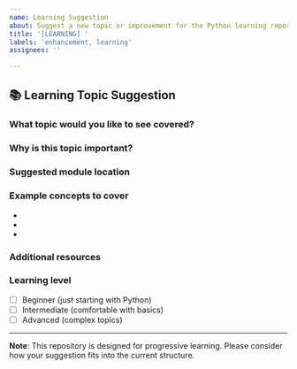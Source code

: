 ```yaml
---
name: Learning Suggestion
about: Suggest a new topic or improvement for the Python learning repository
title: '[LEARNING] '
labels: 'enhancement, learning'
assignees: ''

---
```


## 📚 Learning Topic Suggestion

### What topic would you like to see covered?
<!-- Describe the Python concept, feature, or topic you'd like to learn about -->

### Why is this topic important?
<!-- Explain how this topic fits into the learning progression -->

### Suggested module location
<!-- Where should this fit in the current structure? (e.g., after module 09) -->

### Example concepts to cover
<!-- List specific concepts, functions, or techniques that should be included -->
- 
- 
- 

### Additional resources
<!-- Any helpful links, tutorials, or references -->

### Learning level
<!-- Check one -->
- [ ] Beginner (just starting with Python)
- [ ] Intermediate (comfortable with basics)
- [ ] Advanced (complex topics)

---

**Note**: This repository is designed for progressive learning. Please consider how your suggestion fits into the current structure.
